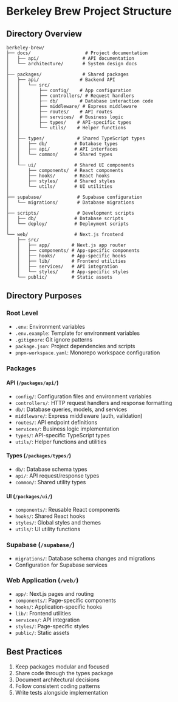 # Berkeley Brew Project Structure

## Directory Overview

```
berkeley-brew/
├── docs/                    # Project documentation
│   ├── api/                # API documentation
│   └── architecture/       # System design docs
│
├── packages/               # Shared packages
│   ├── api/               # Backend API
│   │   └── src/
│   │       ├── config/    # App configuration
│   │       ├── controllers/ # Request handlers
│   │       ├── db/        # Database interaction code
│   │       ├── middleware/ # Express middleware
│   │       ├── routes/    # API routes
│   │       ├── services/  # Business logic
│   │       ├── types/    # API-specific types
│   │       └── utils/    # Helper functions
│   │
│   ├── types/            # Shared TypeScript types
│   │   ├── db/          # Database types
│   │   ├── api/         # API interfaces
│   │   └── common/      # Shared types
│   │
│   └── ui/              # Shared UI components
│       ├── components/  # React components
│       ├── hooks/       # React hooks
│       ├── styles/      # Shared styles
│       └── utils/       # UI utilities
│
├── supabase/             # Supabase configuration
│   └── migrations/       # Database migrations
│
├── scripts/              # Development scripts
│   ├── db/              # Database scripts
│   └── deploy/          # Deployment scripts
│
└── web/                 # Next.js frontend
    ├── src/
    │   ├── app/        # Next.js app router
    │   ├── components/ # App-specific components
    │   ├── hooks/      # App-specific hooks
    │   ├── lib/        # Frontend utilities
    │   ├── services/   # API integration
    │   └── styles/     # App-specific styles
    └── public/         # Static assets
```

## Directory Purposes

### Root Level
- `.env`: Environment variables
- `.env.example`: Template for environment variables
- `.gitignore`: Git ignore patterns
- `package.json`: Project dependencies and scripts
- `pnpm-workspace.yaml`: Monorepo workspace configuration

### Packages
#### API (`/packages/api/`)
- `config/`: Configuration files and environment variables
- `controllers/`: HTTP request handlers and response formatting
- `db/`: Database queries, models, and services
- `middleware/`: Express middleware (auth, validation)
- `routes/`: API endpoint definitions
- `services/`: Business logic implementation
- `types/`: API-specific TypeScript types
- `utils/`: Helper functions and utilities

#### Types (`/packages/types/`)
- `db/`: Database schema types
- `api/`: API request/response types
- `common/`: Shared utility types

#### UI (`/packages/ui/`)
- `components/`: Reusable React components
- `hooks/`: Shared React hooks
- `styles/`: Global styles and themes
- `utils/`: UI utility functions

### Supabase (`/supabase/`)
- `migrations/`: Database schema changes and migrations
- Configuration for Supabase services

### Web Application (`/web/`)
- `app/`: Next.js pages and routing
- `components/`: Page-specific components
- `hooks/`: Application-specific hooks
- `lib/`: Frontend utilities
- `services/`: API integration
- `styles/`: Page-specific styles
- `public/`: Static assets

## Best Practices
1. Keep packages modular and focused
2. Share code through the types package
3. Document architectural decisions
4. Follow consistent coding patterns
5. Write tests alongside implementation
